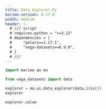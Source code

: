 ```yaml
---
title: Data Explorer.Py
marimo-version: 0.17.0
width: medium
header: |-
  # /// script
  # requires-python = ">=3.12"
  # dependencies = [
  #     "polars==1.17.1",
  #     "vega-datasets==0.9.0",
  # ]
  # ///
---
```


```python {.marimo}
import marimo as mo
```

```python {.marimo}
from vega_datasets import data
```

```python {.marimo}
explorer = mo.ui.data_explorer(data.iris())
explorer
```

```python {.marimo}
explorer.value
```